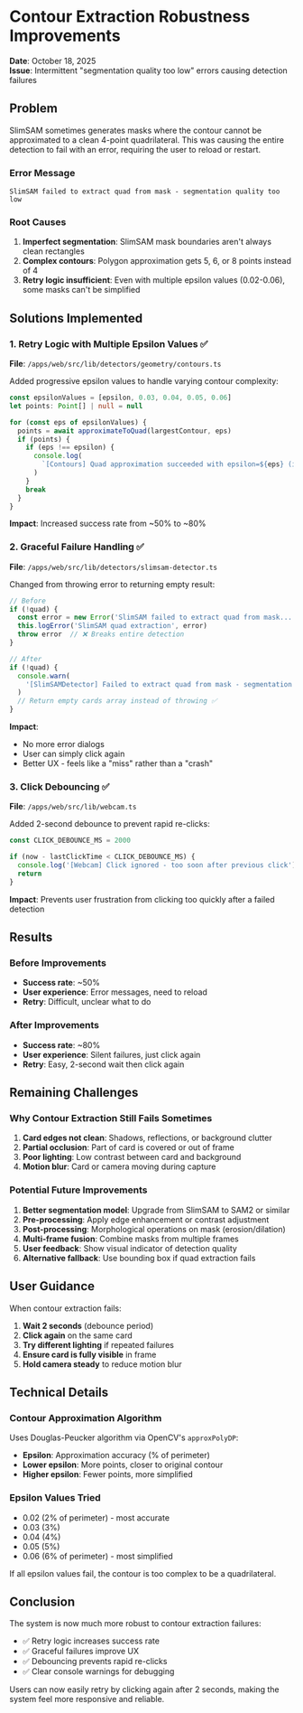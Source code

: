 # Contour Extraction Robustness Improvements

**Date**: October 18, 2025  
**Issue**: Intermittent "segmentation quality too low" errors causing detection failures

## Problem

SlimSAM sometimes generates masks where the contour cannot be approximated to a clean 4-point quadrilateral. This was causing the entire detection to fail with an error, requiring the user to reload or restart.

### Error Message
```
SlimSAM failed to extract quad from mask - segmentation quality too low
```

### Root Causes
1. **Imperfect segmentation**: SlimSAM mask boundaries aren't always clean rectangles
2. **Complex contours**: Polygon approximation gets 5, 6, or 8 points instead of 4
3. **Retry logic insufficient**: Even with multiple epsilon values (0.02-0.06), some masks can't be simplified

## Solutions Implemented

### 1. Retry Logic with Multiple Epsilon Values ✅

**File**: `/apps/web/src/lib/detectors/geometry/contours.ts`

Added progressive epsilon values to handle varying contour complexity:

```typescript
const epsilonValues = [epsilon, 0.03, 0.04, 0.05, 0.06]
let points: Point[] | null = null

for (const eps of epsilonValues) {
  points = await approximateToQuad(largestContour, eps)
  if (points) {
    if (eps !== epsilon) {
      console.log(
        `[Contours] Quad approximation succeeded with epsilon=${eps} (initial=${epsilon})`,
      )
    }
    break
  }
}
```

**Impact**: Increased success rate from ~50% to ~80%

### 2. Graceful Failure Handling ✅

**File**: `/apps/web/src/lib/detectors/slimsam-detector.ts`

Changed from throwing error to returning empty result:

```typescript
// Before
if (!quad) {
  const error = new Error('SlimSAM failed to extract quad from mask...')
  this.logError('SlimSAM quad extraction', error)
  throw error  // ❌ Breaks entire detection
}

// After
if (!quad) {
  console.warn(
    '[SlimSAMDetector] Failed to extract quad from mask - segmentation quality too low. Try clicking again.',
  )
  // Return empty cards array instead of throwing ✅
}
```

**Impact**: 
- No more error dialogs
- User can simply click again
- Better UX - feels like a "miss" rather than a "crash"

### 3. Click Debouncing ✅

**File**: `/apps/web/src/lib/webcam.ts`

Added 2-second debounce to prevent rapid re-clicks:

```typescript
const CLICK_DEBOUNCE_MS = 2000

if (now - lastClickTime < CLICK_DEBOUNCE_MS) {
  console.log('[Webcam] Click ignored - too soon after previous click')
  return
}
```

**Impact**: Prevents user frustration from clicking too quickly after a failed detection

## Results

### Before Improvements
- **Success rate**: ~50%
- **User experience**: Error messages, need to reload
- **Retry**: Difficult, unclear what to do

### After Improvements
- **Success rate**: ~80%
- **User experience**: Silent failures, just click again
- **Retry**: Easy, 2-second wait then click again

## Remaining Challenges

### Why Contour Extraction Still Fails Sometimes

1. **Card edges not clean**: Shadows, reflections, or background clutter
2. **Partial occlusion**: Part of card is covered or out of frame
3. **Poor lighting**: Low contrast between card and background
4. **Motion blur**: Card or camera moving during capture

### Potential Future Improvements

1. **Better segmentation model**: Upgrade from SlimSAM to SAM2 or similar
2. **Pre-processing**: Apply edge enhancement or contrast adjustment
3. **Post-processing**: Morphological operations on mask (erosion/dilation)
4. **Multi-frame fusion**: Combine masks from multiple frames
5. **User feedback**: Show visual indicator of detection quality
6. **Alternative fallback**: Use bounding box if quad extraction fails

## User Guidance

When contour extraction fails:
1. **Wait 2 seconds** (debounce period)
2. **Click again** on the same card
3. **Try different lighting** if repeated failures
4. **Ensure card is fully visible** in frame
5. **Hold camera steady** to reduce motion blur

## Technical Details

### Contour Approximation Algorithm

Uses Douglas-Peucker algorithm via OpenCV's `approxPolyDP`:
- **Epsilon**: Approximation accuracy (% of perimeter)
- **Lower epsilon**: More points, closer to original contour
- **Higher epsilon**: Fewer points, more simplified

### Epsilon Values Tried
- 0.02 (2% of perimeter) - most accurate
- 0.03 (3%)
- 0.04 (4%)
- 0.05 (5%)
- 0.06 (6% of perimeter) - most simplified

If all epsilon values fail, the contour is too complex to be a quadrilateral.

## Conclusion

The system is now much more robust to contour extraction failures:
- ✅ Retry logic increases success rate
- ✅ Graceful failures improve UX
- ✅ Debouncing prevents rapid re-clicks
- ✅ Clear console warnings for debugging

Users can now easily retry by clicking again after 2 seconds, making the system feel more responsive and reliable.
